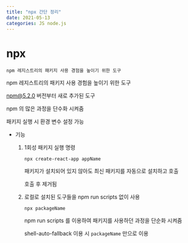 ```yaml
---
title: "npx 간단 정리"
date: 2021-05-13
categories: JS node.js
---
```


# npx

    npm 레지스트리의 패키지 사용 경험을 높이기 위한 도구

npm 레지스트리의 패키지 사용 경험을 높이기 위한 도구

npm@5.2.0 버전부터 새로 추가된 도구

npm 의 많은 과정을 단수화 시켜줌

패키지 실행 시 환경 변수 설정 가능

- 기능

  1. 1회성 패키지 실행 명령

     `npx create-react-app appName`

     패키지가 설치되어 있지 않아도 최신 패키지를 자동으로 설치하고 호출

     호출 후 제거됨

  2. 로컬로 설치된 도구들을 npm run scripts 없이 사용

     `npx packageName`

     npm run scripts 를 이용하여 패키지를 사용하던 과정을 단순화 시켜줌

     shell-auto-fallback 이용 시 `packageName` 만으로 이용

